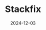 ---  
layout: startup_page  
title: "Stackfix"  
id: "stackfix.com"  
permalink: "/stackfixstackfix.com12032024/"  
website: "https://www.stackfix.com/"  
funding_round: "Seed"  
funding_amount: "$3M"  
investors: "Chalfen Ventures, Seedcamp, helloworld"  
about: "Stackfix is an AI-powered software testing and review platform designed to provide greater transparency and independence in software selection. It offers businesses real-time insights into software pricing, features, and performance, eliminating the reliance on unreliable user-generated reviews. The platform aims to simplify the often complex and time-consuming software buying process."  
markets: "AI, SaaS, Software"  
hq: "London, England, United Kingdom"  
founded_year: "2023"  
linkedin: "https://www.linkedin.com/company/stackfix"  
twitter: "https://twitter.com/stackfix"  
instagram: ""  
facebook: ""  
crunchbase: "https://www.crunchbase.com/organization/stackfix"  
pitchbook: "https://pitchbook.com/profiles/company/496116-82"  

date_display: "03-Dec-2024"  
date: "2024-12-03"

# SEO Optimization  
meta_title: "Stackfix - Seed Funding ($3M)"  
meta_description: "Stackfix, Stackfix is an AI-powered software testing and review platform designed to provide greater transparency and independence in software selection. It off..."  
meta_keywords: "Stackfix, AI, SaaS, Software, Seed funding"  
canonical_url: "https://startup.projectstartups.com/stackfixstackfix.com12032024/"  
---